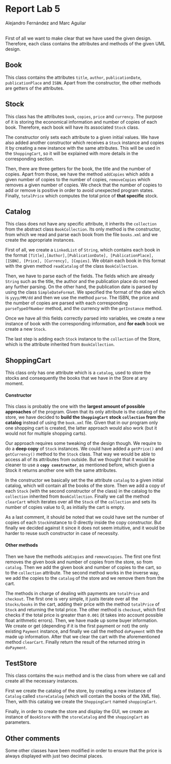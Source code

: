 # Report Lab 5
Alejandro Fernández and Marc Aguilar
<br>
<br>

First of all we want to make clear that we have used the given design. Therefore, each class contains the attributes and methods of the given UML design. 

## Book

This class contains the attributes `title`, `author`, `publicationDate`, `publicationPlace` and `ISBN`. Apart from the constructor, the other methods are getters of the attributes. 

## Stock

This class has the attributes `book`, `copies`, `price` and `currency`. The purpose of it is storing the economical information and number of copies of each book. Therefore, each book will have its associated `Stock` class. 

The constructor only sets each attribute to a given initial values. We have also added another constructor which receives a `Stock` instance and copies it by creating a new instance with the same attributes. This will be used in the `ShoppingCart`, so it will be explained with more details in the corresponding section.

Then, there are three getters for the book, the title and the number of copies. Apart from those, we have the method `addCopies` which adds a given number of copies to the number of copies, `removeCopies` which removes a given number of copies. We check that the number of copies to add or remove is positive in order to avoid unexpected program states. Finally, `totalPrice` which computes the total price of **that specific** stock.

## Catalog

This class does not have any specific attribute, it inherits the `collection` from the abstract class `BookCollection`. Its only method is the constructor, from which we read and parse each book from the file `books.xml` and we create the appropriate instances. 

First of all, we create a `LinkedList` of `String`, which contains each book in the format `[Title],[Author],[PublicationDate], [PublicationPlace], [ISBN], [Price], [Currency], [Copies]`. We obtain each book in this format with the given method `readCatalog` of the class `BookCollection`. 

Then, we have to parse each of the fields. The fields which are already `String` such as the title, the author and the publication place do not need any further parsing. On the other hand, the publication date is parsed by using the class `SimpleDateFormat`. We specified the format of the date which is `yyyy/MM/dd` and then we use the method `parse`. The ISBN, the price and the number of copies are parsed with each corresponding `parseTypeOfNumber` method, and the currency with the `getInstance` method. 

Once we have all this fields correctly parsed into variables, we create a new instance of book with the corresponding information, and **for each** book we create a new `Stock`. 

The last step is adding each `Stock` instance to the `collection` of the Store, which is the attribute inherited from `BookCollection`. 

##  ShoppingCart

This class only has one attribute which is a `catalog`, used to store the stocks and consequently the books that we have in the Store at any moment.

#### Constructor

This class is probably the one with the **largest amount of possible approaches** of the program. Given that its only attribute is the catalog of the store, we have decided to **build the `ShoppingCart` stock `collection` from the catalog** instead of using the `book.xml` file. Given that in our program only one shopping cart is created, the latter approach would also work (but it would not for multiple shopping carts).

Our approach requires some tweaking of the design though. We require to do a **deep copy** of `Stock` instances. We could have added a `getPrice()` and `getCurrency()` method to the `Stock` class. That way we would be able to access all of its attributes from outside. But we thought that it would be cleaner to use a **`copy constructor`**, as mentioned before, which given a Stock it returns another one with the same attributes.

In the constructor we basically set the the attribute `catalog` to a given initial catalog, which will contain all the books of the store. Then we add a copy of each `Stock` (with the second constructor of the class) in the catalog to the `collection` inherited from `BookCollection`. Finally we call the method `clearCart` which iterates over all the `Stock` of the `collection` and sets its number of copies value to 0, as initially the cart is empty. 

As a last comment, it should be noted that we could have set the number of copies of each `Stock`instance to 0 directly inside the copy constructor. But finally we decided against it since it does not seem intuitive, and it would be harder to reuse such constructor in case of necessity.

#### Other methods

Then we have the methods `addCopies` and `removeCopies`. The first one first removes the given book and number of copies from the store, so from `catalog`. Then we add the given book and number of copies to the cart, so to the `collection` attribute. The second method works in the inverse way, we add the copies to the `catalog` of the store and we remove them from the cart. 

The methods in charge of dealing with payments are `totalPrice` and `checkout`. The first one is very simple, it justs iterate over all the `Stocks/books` in the cart, adding their price with the method `totalPrice` of `Stock` and returning the total price. The other method is `checkout`, which first checks if the total price is greater than `0.001` (it takes into account  possible float arithmetic errors). Then, we have made up some buyer information. We create or get (depending if it is the first payment or not) the only existing `Payment` instance, and finally we call the method `doPayment` with the made up information. After that we clear the cart with the aforementioned method `clearCart`. Finally return the result of the returned string in `doPayment`. 

## TestStore

This class contains the `main` method and is the class from where we call and create all the necessary instances.

First we create the catalog of the store, by creating a new instance of `Catalog` called `storeCatalog` (which will contain the books of the XML file). Then, with this catalog we create the `ShoppingCart` named `shoppingCart`. 

Finally, in order to create the store and display the GUI, we create an instance of `BookStore` with the `storeCatalog` and the `shoppingCart` as parameters. 

## Other comments

Some other classes have been modified in order to ensure that the price is always displayed with just two decimal places.



